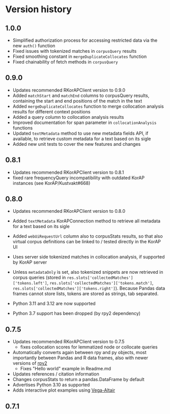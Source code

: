 # Version history

## 1.0.0

- Simplified authorization process for accessing restricted data via the new `auth()` function
- Fixed issues with tokenized matches in `corpusQuery` results
- Fixed smoothing constant in `mergeDuplicateCollocates` function
- Fixed chainability of fetch methods in `corpusQuery`

## 0.9.0

- Updates recommended RKorAPClient version to 0.9.0
- Added `matchStart` and `matchEnd` columns to corpusQuery results, containing the start and end positions of the match in the text
- Added `mergeDuplicateCollocates` function to merge collocation analysis results for different context positions
- Added a query column to collocation analysis results
- Improved documentation for span parameter in `collocationAnalysis` functions
- Updated `textMetadata` method to use new metadata fields API, if available, to retrieve custom metadata for a text based on its sigle
- Added new unit tests to cover the new features and changes

## 0.8.1

- Updates recommended RKorAPClient version to 0.8.1
- fixed rare frequencyQuery incompatibility with outdated KorAP instances (see KorAP/Kustvakt#668)

## 0.8.0

- Updates recommended RKorAPClient version to 0.8.0
- Added `textMetadata` KorAPConnection method to retrieve all metadata for a text based on its sigle
- Added `webUiRequestUrl` column also to corpusStats results, so that also virtual corpus definitions can be linked to / tested directly in the KorAP UI
- Uses server side tokenized matches in collocation analysis, if supported by KorAP server
- Unless `metadataOnly` is set, also tokenized snippets are now retrieved in corpus queries 
  (stored in `res.slots['collectedMatches']['tokens.left']`, `res.slots['collectedMatches']['tokens.match']`, 
   `res.slots['collectedMatches']['tokens.right']`). Because Pandas data frames cannot store lists, tokens are stored as strings, tab separated.

- Python 3.11 and 3.12 are now supported
- Python 3.7 support has been dropped (by rpy2 dependency)

## 0.7.5

- Updates recommended RKorAPClient version to 0.7.5
  - fixes collocation scores for lemmatized node or collocate queries
- Automatically converts again between rpy and py objects, most importantly between Pandas and R data frames, also with newer versions of [rpy2](https://github.com/rpy2)
  - Fixes "Hello world" example in Readme.md
- Updates references / citation information
- Changes corpusStats to return a pandas.DataFrame by default
- Advertises Python 3.10 as supported
- Adds interactive plot examples using [Vega-Altair](https://altair-viz.github.io/)

## 0.7.1
